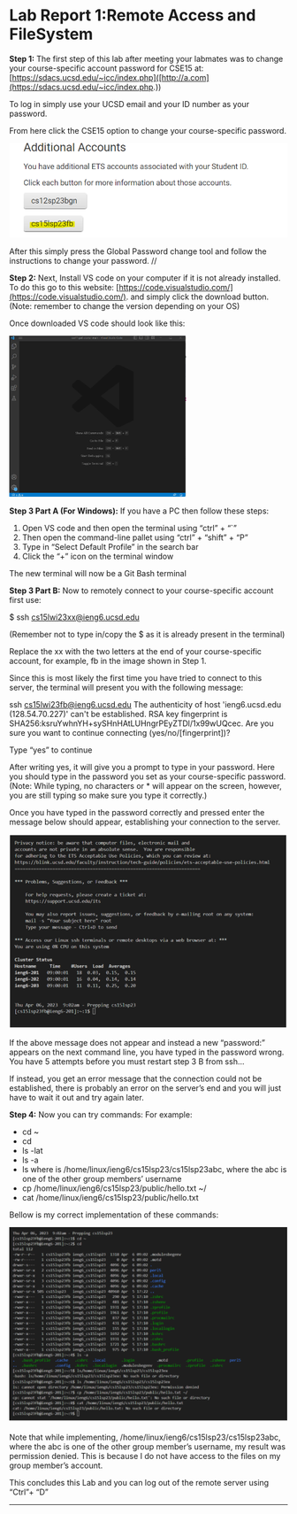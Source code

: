 # Lab Report 1:Remote Access and FileSystem


**Step 1:** The first step of this lab after meeting your labmates was to change your course-specific account password for CSE15 at:
[https://sdacs.ucsd.edu/~icc/index.php]([http://a.com](https://sdacs.ucsd.edu/~icc/index.php.))

To log in simply use your UCSD email and your ID number as your password. 

From here click the CSE15 option to change your course-specific password.

![Image](image1.png)

After this simply press the Global Password change tool and follow the instructions to change your password. //


**Step 2:** Next, Install VS code on your computer if it is not already installed. To do this go to this website: [https://code.visualstudio.com/](https://code.visualstudio.com/). and simply click the download button. (Note: remember to change the version depending on your OS)

Once downloaded VS code should look like this: 

![Image](img2.png)


**Step 3 Part A (For Windows):** If you have a PC then follow these steps: 
1. Open VS code and then open the terminal using “ctrl” + “`”
2. Then open the command-line pallet using “ctrl” + “shift” + “P”
3. Type in “Select Default Profile” in the search bar 
4. Click the “+” icon on the terminal window 

The new terminal will now be a Git Bash terminal 


**Step 3 Part B:** Now to remotely connect to your course-specific account first use: 

$ ssh cs15lwi23xx@ieng6.ucsd.edu

(Remember not to type in/copy the $ as it is already present in the terminal) 

Replace the xx with the two letters at the end of your course-specific account, for example, fb in the image shown in Step 1. 

Since this is most likely the first time you have tried to connect to this server, the terminal will present you with the following message: 

ssh cs15lwi23fb@ieng6.ucsd.edu The authenticity of host 'ieng6.ucsd.edu (128.54.70.227)' can't be established. RSA key fingerprint is SHA256:ksruYwhnYH+sySHnHAtLUHngrPEyZTDl/1x99wUQcec. Are you sure you want to continue connecting (yes/no/[fingerprint])?

Type “yes” to continue 

After writing yes, it will give you a prompt to type in your password. Here you should type in the password you set as your course-specific password. (Note: While typing, no characters or * will appear on the screen, however, you are still typing so make sure you type it correctly.) 

Once you have typed in the password correctly and pressed enter the message below should appear, establishing your connection to the server. 

![Image](img3.png)

If the above message does not appear and instead a new “password:” appears on the next command line, you have typed in the password wrong. You have 5 attempts before you must restart step 3 B from ssh… 

If instead, you get an error message that the connection could not be established, there is probably an error on the server’s end and you will just have to wait it out and try again later. 


**Step 4:** Now you can try commands:
For example:
- cd ~
- cd
- ls -lat
- ls -a
- ls <directory> where <directory> is /home/linux/ieng6/cs15lsp23/cs15lsp23abc, where the abc is one of the other group members’ username
- cp /home/linux/ieng6/cs15lsp23/public/hello.txt ~/
- cat /home/linux/ieng6/cs15lsp23/public/hello.txt

Bellow is my correct implementation of these commands: 
  
![Image](img4.png)
  
Note that while implementing, /home/linux/ieng6/cs15lsp23/cs15lsp23abc, where the abc is one of the other group member’s username, my result was permission denied. This is because I do not have access to the files on my group member’s account. 

This concludes this Lab and you can log out of the remote server using “Ctrl”+ “D”
__________________________________________________________________










